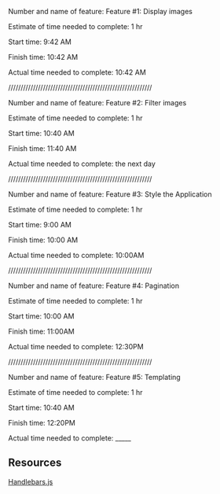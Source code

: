 Number and name of feature: Feature #1: Display images

Estimate of time needed to complete: 1 hr

Start time: 9:42 AM

Finish time: 10:42 AM

Actual time needed to complete: 10:42 AM



//////////////////////////////////////////////////////////  
  

Number and name of feature: Feature #2: Filter images

Estimate of time needed to complete: 1 hr

Start time: 10:40 AM

Finish time: 11:40 AM

Actual time needed to complete: the next day

//////////////////////////////////////////////////////////  
  

Number and name of feature: Feature #3: Style the Application

Estimate of time needed to complete: 1 hr

Start time: 9:00 AM

Finish time: 10:00 AM

Actual time needed to complete: 10:00AM

//////////////////////////////////////////////////////////  
  

Number and name of feature: Feature #4: Pagination

Estimate of time needed to complete: 1 hr

Start time: 10:00 AM

Finish time: 11:00AM

Actual time needed to complete: 12:30PM

//////////////////////////////////////////////////////////  
  

Number and name of feature: Feature #5: Templating

Estimate of time needed to complete: 1 hr

Start time: 10:40 AM

Finish time: 12:20PM

Actual time needed to complete: _____

## Resources ##  
[Handlebars.js](https://handlebarsjs.com/guide/#installation)